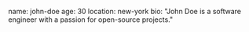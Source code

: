name: john-doe
age: 30
location: new-york
bio: "John Doe is a software engineer with a passion for open-source projects."